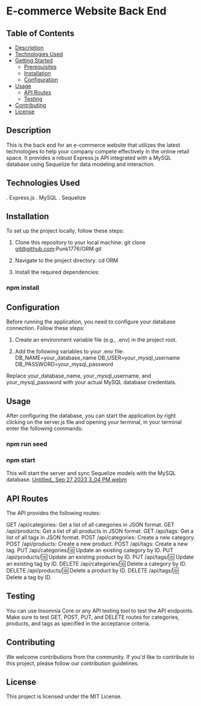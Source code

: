 # E-commerce Website Back End
## Table of Contents
- [Description](#Description)
- [Technologies Used](#Technologies-Used)
- [Getting Started](#Installation)
  - [Prerequisites](#prerequisites)
  - [Installation](#installation)
  - [Configuration](#Configuration)
- [Usage](#usage)
  - [API Routes](#API-Routes)
  - [Testing](#Testing)
- [Contributing](#Contributing)
- [License](#license)

## Description
This is the back end for an e-commerce website that utilizes the latest technologies to help your company compete effectively in the online retail space. It provides a robust Express.js API integrated with a MySQL database using Sequelize for data modeling and interaction.

## Technologies Used
. Express.js
. MySQL
. Sequelize

## Installation

To set up the project locally, follow these steps:

1. Clone this repository to your local machine:
git clone git@github.com:Punk1776/ORM.git

2. Navigate to the project directory:
cd ORM

3. Install the required dependencies:
### npm install

## Configuration

Before running the application, you need to configure your database connection. Follow these steps:

1. Create an environment variable file (e.g., .env) in the project root.

2. Add the following variables to your .env file:
DB_NAME=your_database_name
DB_USER=your_mysql_username
DB_PASSWORD=your_mysql_password

Replace your_database_name, your_mysql_username, and your_mysql_password with your actual MySQL database credentials.

## Usage

After configuring the database, you can start the application by right clicking on the server.js file and opening your terminal, in your terminal enter the following commands:

### npm run seed 
### npm start

This will start the server and sync Sequelize models with the MySQL database.
[Untitled_ Sep 27 2023 3_04 PM.webm](https://github.com/Punk1776/ORM/assets/135387049/19cc9593-7571-4f16-ae43-4feeb0723d78)


## API Routes

The API provides the following routes:

GET /api/categories: Get a list of all categories in JSON format.
GET /api/products: Get a list of all products in JSON format.
GET /api/tags: Get a list of all tags in JSON format.
POST /api/categories: Create a new category.
POST /api/products: Create a new product.
POST /api/tags: Create a new tag.
PUT /api/categories/:id: Update an existing category by ID.
PUT /api/products/:id: Update an existing product by ID.
PUT /api/tags/:id: Update an existing tag by ID.
DELETE /api/categories/:id: Delete a category by ID.
DELETE /api/products/:id: Delete a product by ID.
DELETE /api/tags/:id: Delete a tag by ID.

## Testing
You can use Insomnia Core or any API testing tool to test the API endpoints. Make sure to test GET, POST, PUT, and DELETE routes for categories, products, and tags as specified in the acceptance criteria.

## Contributing
We welcome contributions from the community. If you'd like to contribute to this project, please follow our contribution guidelines.

## License
This project is licensed under the MIT License.

